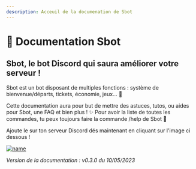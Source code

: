 ```yaml
---
description: Acceuil de la documenation de Sbot
---
```


# 🤖 Documentation Sbot

## **Sbot**, le bot Discord qui saura améliorer votre serveur !

Sbot est un bot disposant de multiples fonctions : système de bienvenue/départs, tickets, économie, jeux... 🚀

Cette documentation aura pour but de mettre des astuces, tutos, ou aides pour Sbot, une FAQ et bien plus ! ✨ Pour avoir la liste de toutes les commandes, tu peux toujours faire la commande /help de Sbot 🤖

Ajoute le sur ton serveur Discord dés maintenant en cliquant sur l'image ci dessous !&#x20;

[![name](https://cdn.discordapp.com/avatars/988866995393024040/62ede995b6ba42d985a87d48300688fa.webp)](https://top.gg/bot/988866995393024040)

_Version de la documentation : v0.3.0 du 10/05/2023_
